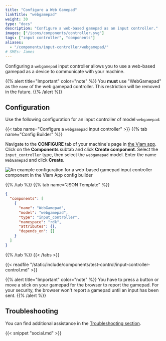```yaml
---
title: "Configure a Web Gamepad"
linkTitle: "webgamepad"
weight: 30
type: "docs"
description: "Configure a web-based gamepad as an input controller."
images: ["/icons/components/controller.svg"]
tags: ["input controller", "components"]
aliases:
  - "/components/input-controller/webgamepad/"
# SMEs: James
---
```


Configuring a `webgamepad` input controller allows you to use a web-based gamepad as a device to communicate with your machine.

{{% alert title="Important" color="note" %}}
You **must** use "WebGamepad" as the `name` of the web gamepad controller.
This restriction will be removed in the future.
{{% /alert %}}

## Configuration

Use the following configuration for an input controller of model `webgamepad`:

{{< tabs name="Configure a `webgamepad` input controller" >}}
{{% tab name="Config Builder" %}}

Navigate to the **CONFIGURE** tab of your machine's page in [the Viam app](https://app.viam.com).
Click on the **Components** subtab and click **Create component**.
Select the `input_controller` type, then select the `webgamepad` model.
Enter the name `WebGamepad` and click **Create**.

![An example configuration for a web-based gamepad input controller component in the Viam App config builder](/components/input-controller/webgamepad-input-controller-ui-config.png)

{{% /tab %}}
{{% tab name="JSON Template" %}}

```json {class="line-numbers linkable-line-numbers"}
{
  "components": [
    {
      "name": "WebGamepad",
      "model": "webgamepad",
      "type": "input_controller",
      "namespace": "rdk",
      "attributes": {},
      "depends_on": []
    }
  ]
}
```

{{% /tab %}}
{{< /tabs >}}

{{< readfile "/static/include/components/test-control/input-controller-control.md" >}}

{{% alert title="Important" color="note" %}}
You have to press a button or move a stick on your gamepad for the browser to report the gamepad.
For your security, the browser won't report a gamepad until an input has been sent.
{{% /alert %}}

## Troubleshooting

You can find additional assistance in the [Troubleshooting section](/appendix/troubleshooting/).

{{< snippet "social.md" >}}

